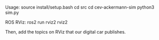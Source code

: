 Usage:
source install/setup.bash
cd src
cd cev-ackermann-sim
python3 sim.py

ROS RViz:
ros2 run rviz2 rviz2

Then, add the topics on RViz that our digital car publishes.
